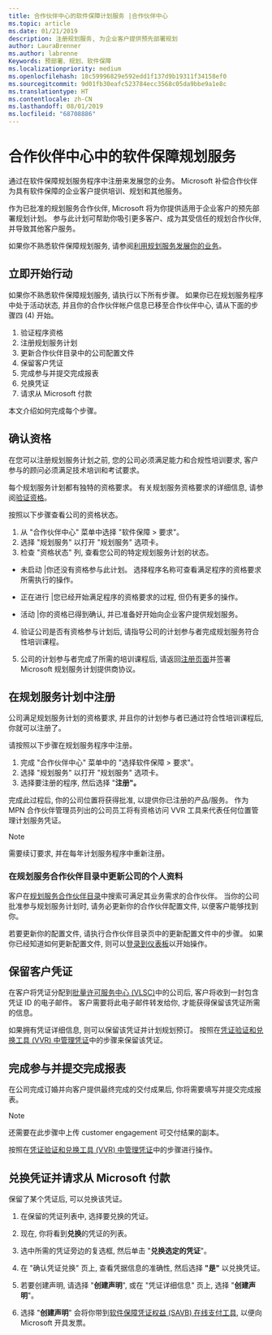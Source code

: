 ```yaml
---
title: 合作伙伴中心的软件保障计划服务 |合作伙伴中心
ms.topic: article
ms.date: 01/21/2019
description: 注册规划服务, 为企业客户提供预先部署规划
author: LauraBrenner
ms.author: labrenne
Keywords: 预部署、规划、软件保障
ms.localizationpriority: medium
ms.openlocfilehash: 18c59996829e592edd1f137d9b19311f34158ef0
ms.sourcegitcommit: 9d01fb30eafc523784ecc3568c05da9bbe9a1e8c
ms.translationtype: HT
ms.contentlocale: zh-CN
ms.lasthandoff: 08/01/2019
ms.locfileid: "68708886"
---
```

# <a name="software-assurance-planning-services-in-partner-center"></a>合作伙伴中心中的软件保障规划服务

通过在软件保障规划服务程序中注册来发展您的业务。 Microsoft 补偿合作伙伴为具有软件保障的企业客户提供培训、规划和其他服务。

作为已批准的规划服务合作伙伴, Microsoft 将为你提供适用于企业客户的预先部署规划计划。 参与此计划可帮助你吸引更多客户、成为其受信任的规划合作伙伴, 并导致其他客户服务。

如果你不熟悉软件保障规划服务, 请参阅[利用规划服务发展你的业务](https://planningservices.partners.extranet.microsoft.com/en/Pages/default.aspx)。


## <a name="get-started"></a>立即开始行动

如果你不熟悉软件保障规划服务, 请执行以下所有步骤。 如果你已在规划服务程序中处于活动状态, 并且你的合作伙伴帐户信息已移至合作伙伴中心, 请从下面的步骤四 (4) 开始。 

1. 验证程序资格 
2. 注册规划服务计划
3. 更新合作伙伴目录中的公司配置文件
4. 保留客户凭证 
5. 完成参与并提交完成报表
6. 兑换凭证 
7. 请求从 Microsoft 付款

本文介绍如何完成每个步骤。

## <a name="confirm-eligibility"></a>确认资格

在您可以注册规划服务计划之前, 您的公司必须满足能力和合规性培训要求, 客户参与的顾问必须满足技术培训和考试要求。 

每个规划服务计划都有独特的资格要求。 有关规划服务资格要求的详细信息, 请参阅[验证资格](https://planningservices.partners.extranet.microsoft.com/en/Pages/partnereligibilityrequirements.aspx)。

按照以下步骤查看公司的资格状态。

1. 从 "合作伙伴中心" 菜单中选择 "软件保障 > 要求"。 
2. 选择 "规划服务" 以打开 "规划服务" 选项卡。
3. 检查 "资格状态" 列, 查看您公司的特定规划服务计划的状态。 

- 未启动 |你还没有资格参与此计划。 选择程序名称可查看满足程序的资格要求所需执行的操作。

- 正在进行 |您已经开始满足程序的资格要求的过程, 但仍有更多的操作。

- 活动 |你的资格已得到确认, 并已准备好开始向企业客户提供规划服务。 

4. 验证公司是否有资格参与计划后, 请指导公司的计划参与者完成规划服务符合性培训课程。 

5. 公司的计划参与者完成了所需的培训课程后, 请返回[注册页面](https://planningservices.partners.extranet.microsoft.com/en/Pages/GetRegistered.aspx)并签署 Microsoft 规划服务计划提供商协议。 

## <a name="enroll-in-the-planning-services-program"></a>在规划服务计划中注册

公司满足规划服务计划的资格要求, 并且你的计划参与者已通过符合性培训课程后, 你就可以注册了。 

请按照以下步骤在规划服务程序中注册。

1. 完成 "合作伙伴中心" 菜单中的 "选择软件保障 > 要求"。 
2. 选择 "规划服务" 以打开 "规划服务" 选项卡。
3. 选择要注册的程序, 然后选择 "**注册"。**

完成此过程后, 你的公司位置将获得批准, 以提供你已注册的产品/服务。 作为 MPN 合作伙伴管理员列出的公司员工将有资格访问 VVR 工具来代表任何位置管理计划服务凭证。
>[!Note]
> 需要续订要求, 并在每年计划服务程序中重新注册。

### <a name="update-your-companys-profile-in-the-planning-services-partner-directory"></a>在规划服务合作伙伴目录中更新公司的个人资料 

客户在[规划服务合作伙伴目录](https://directory.partners.extranet.microsoft.com/psbproviders/)中搜索可满足其业务需求的合作伙伴。 当你的公司批准参与规划服务计划时, 请务必更新你的合作伙伴配置文件, 以便客户能够找到你。 

若要更新你的配置文件, 请执行合作伙伴目录页中的更新配置文件中的步骤。 如果你已经知道如何更新配置文件, 则可以[登录到仪表板](https://planningservices.partners.extranet.microsoft.com/en/Pages/dashboard.aspx)以开始操作。  

## <a name="reserve-customer-voucher"></a>保留客户凭证

在客户将凭证分配到[批量许可服务中心 (VLSC)](https://www.microsoft.com/Licensing/servicecenter/default.aspx)中的公司后, 客户将收到一封包含凭证 ID 的电子邮件。 客户需要将此电子邮件转发给你, 才能获得保留该凭证所需的信息。 

如果拥有凭证详细信息, 则可以保留该凭证并计划规划预订。 按照在[凭证验证和兑换工具 (VVR) 中管理凭证](voucher-validation-tool.md)中的步骤来保留该凭证。  

## <a name="complete-the-engagement-and-submit-completion-report"></a>完成参与并提交完成报表

在公司完成订婚并向客户提供最终完成的交付成果后, 你将需要填写并提交完成报表。

>[!NOTE]
> 还需要在此步骤中上传 customer engagement 可交付结果的副本。 


按照在[凭证验证和兑换工具 (VVR) 中管理凭证](voucher-validation-tool.md)中的步骤进行操作。

## <a name="redeem-a-voucher-and-request-payment-from-microsoft"></a>兑换凭证并请求从 Microsoft 付款

保留了某个凭证后, 可以兑换该凭证。 

1. 在保留的凭证列表中, 选择要兑换的凭证。 
2. 现在, 你将看到**兑换**的凭证的列表。
3. 选中所需的凭证旁边的复选框, 然后单击 "**兑换选定的凭证**"。
4. 在 "确认凭证兑换" 页上, 查看凭据信息的准确性, 然后选择 **"是"** 以兑换凭证。

5. 若要创建声明, 请选择 "**创建声明**", 或在 "凭证详细信息" 页上, 选择 "**创建声明**"。

6. 选择 "**创建声明**" 会将你带到[软件保障凭证权益 (SAVB) 在线支付工具](https://planningservices.partners.extranet.microsoft.com/en/Pages/getpaid.aspx), 以便向 Microsoft 开具发票。



